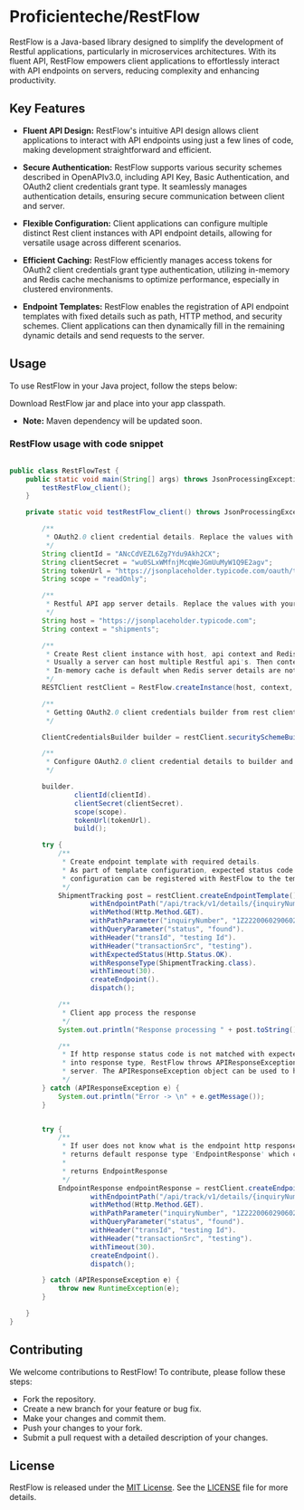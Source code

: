 # Proficienteche/RestFlow

RestFlow is a Java-based library designed to simplify the development of Restful applications, particularly in microservices architectures. With its fluent API, RestFlow empowers client applications to effortlessly interact with API endpoints on servers, reducing complexity and enhancing productivity.

## Key Features

- **Fluent API Design:** RestFlow's intuitive API design allows client applications to interact with API endpoints using just a few lines of code, making development straightforward and efficient.

- **Secure Authentication:** RestFlow supports various security schemes described in OpenAPIv3.0, including API Key, Basic Authentication, and OAuth2 client credentials grant type. It seamlessly manages authentication details, ensuring secure communication between client and server.

- **Flexible Configuration:** Client applications can configure multiple distinct Rest client instances with API endpoint details, allowing for versatile usage across different scenarios.

- **Efficient Caching:** RestFlow efficiently manages access tokens for OAuth2 client credentials grant type authentication, utilizing in-memory and Redis cache mechanisms to optimize performance, especially in clustered environments.

- **Endpoint Templates:** RestFlow enables the registration of API endpoint templates with fixed details such as path, HTTP method, and security schemes. Client applications can then dynamically fill in the remaining dynamic details and send requests to the server.

## Usage

To use RestFlow in your Java project, follow the steps below:

Download RestFlow jar and place into your app classpath.

- **Note:** Maven dependency will be updated soon.

### RestFlow usage with code snippet

```java

public class RestFlowTest {
    public static void main(String[] args) throws JsonProcessingException {
        testRestFlow_client();
    }

    private static void testRestFlow_client() throws JsonProcessingException {

        /**
         * OAuth2.0 client credential details. Replace the values with your specific details.
         */
        String clientId = "ANcCdVEZL6Zg7Ydu9Akh2CX";
        String clientSecret = "wu0SLxWMfnjMcqWeJGmUuMyW1Q9E2agv";
        String tokenUrl = "https://jsonplaceholder.typicode.com/oauth/token";
        String scope = "readOnly";

        /**
         * Restful API app server details. Replace the values with your specific details.
         */
        String host = "https://jsonplaceholder.typicode.com";
        String context = "shipments";

        /**
         * Create Rest client instance with host, api context and Redis cache IP and Port
         * Usually a server can host multiple Restful api's. Then context is required to create unique rest client.
         * In-memory cache is default when Redis server details are not passed.
         */
        RESTClient restClient = RestFlow.createInstance(host, context, "127.0.0.1", 6379);

        /**
         * Getting OAuth2.0 client credentials builder from rest client instance.
         */

        ClientCredentialsBuilder builder = restClient.securitySchemeBuilderOf(SecureSchemeType.OAUTH_2);

        /**
         * Configure OAuth2.0 client credential details to builder and build the security scheme
         */

        builder.
                clientId(clientId).
                clientSecret(clientSecret).
                scope(scope).
                tokenUrl(tokenUrl).
                build();

        try {
            /**
             * Create endpoint template with required details.
             * As part of template configuration, expected status code and response type can be defined. Also, the
             * configuration can be registered with RestFlow to the template later and pass only dynamic details.
             */
            ShipmentTracking post = restClient.createEndpointTemplate().
                    withEndpointPath("/api/track/v1/details/{inquiryNumber}/").
                    withMethod(Http.Method.GET).
                    withPathParameter("inquiryNumber", "1Z2220060290602143").
                    withQueryParameter("status", "found").
                    withHeader("transId", "testing Id").
                    withHeader("transactionSrc", "testing").
                    withExpectedStatus(Http.Status.OK).
                    withResponseType(ShipmentTracking.class).
                    withTimeout(30).
                    createEndpoint().
                    dispatch();

            /**
             * Client app process the response
             */
            System.out.println("Response processing " + post.toString());

            /**
             * If http response status code is not matched with expected status, unable to serialize the response
             * into response type, RestFlow throws APIResponseException which contains all the details sent by API
             * server. The APIResponseException object can be used to handle the unexpected response from server.
             */
        } catch (APIResponseException e) {
            System.out.println("Error -> \n" + e.getMessage());
        }


        try {
            /**
             * If user does not know what is the endpoint http response status code and response type, then RestFlow
             * returns default response type 'EndpointResponse' which contains status code and response body.
             *
             * returns EndpointResponse
             */
            EndpointResponse endpointResponse = restClient.createEndpointTemplate().
                    withEndpointPath("/api/track/v1/details/{inquiryNumber}/").
                    withMethod(Http.Method.GET).
                    withPathParameter("inquiryNumber", "1Z2220060290602143").
                    withQueryParameter("status", "found").
                    withHeader("transId", "testing Id").
                    withHeader("transactionSrc", "testing").
                    withTimeout(30).
                    createEndpoint().
                    dispatch();

        } catch (APIResponseException e) {
            throw new RuntimeException(e);
        }

    }
}
 ```   
## Contributing
We welcome contributions to RestFlow! To contribute, please follow these steps:

- Fork the repository.
- Create a new branch for your feature or bug fix.
- Make your changes and commit them.
- Push your changes to your fork.
- Submit a pull request with a detailed description of your changes.

## License

RestFlow is released under the [MIT License](LICENSE). See the [LICENSE](LICENSE) file for more details.